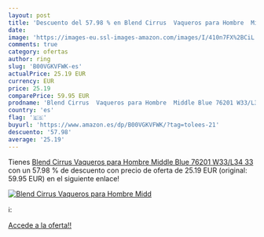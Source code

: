 ```yaml
---
layout: post
title: 'Descuento del 57.98 % en Blend Cirrus  Vaqueros para Hombre  Midd'
date: 
image: 'https://images-eu.ssl-images-amazon.com/images/I/410n7FX%2BCiL._SL200_.jpg'
comments: true
category: ofertas
author: ring
slug: 'B00VGKVFWK-es'
actualPrice: 25.19 EUR
currency: EUR
price: 25.19
comparePrice: 59.95 EUR
prodname: 'Blend Cirrus  Vaqueros para Hombre  Middle Blue 76201 W33/L34  33 '
country: 'es'
flag: '🇪🇸'
buyurl: 'https://www.amazon.es/dp/B00VGKVFWK/?tag=tolees-21'
descuento: '57.98'
average: '25.19'
---
```


Tienes [Blend Cirrus  Vaqueros para Hombre  Middle Blue 76201 W33/L34  33 ](https://www.amazon.es/dp/B00VGKVFWK/?tag=tolees-21) con un 57.98 % de descuento con precio de oferta de 25.19 EUR (original: 59.95 EUR) en el siguiente enlace!

[![Blend Cirrus  Vaqueros para Hombre  Midd](https://images-eu.ssl-images-amazon.com/images/I/410n7FX%2BCiL._SL200_.jpg)](https://www.amazon.es/dp/B00VGKVFWK/?tag=tolees-21)

ℹ️:


[Accede a la oferta!!](https://www.amazon.es/dp/B00VGKVFWK/?tag=tolees-21)
